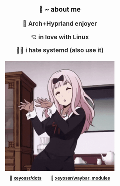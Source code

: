 <body>
  <h2 align="center">🦊 ~ about me</h2>

  <div align="center">
    <div style="text-align: center; font-size: 1.2rem; line-height: 1.6; color: #333; max-width: 300px;">
      <div style="margin-bottom: 12px;" align="center">🌿 <strong>Arch+Hyprland enjoyer</strong></div>
      <div style="margin-bottom: 12px;" align="center">💘 <strong>in love with Linux</strong></div>
      <div style="margin-bottom: 12px;" align="center">😵‍💫 <strong>i hate systemd (also use it)</strong></div>
      <p></p>
    </div>

   <img src="assets/nogg.gif" alt="nogg gif" width="350" height="350" align="center">
   <p></p>
<div align="center" style="display: inline-flex; gap: 30px; align-items: center;">
  <span>🍬 <strong><a href="https://github.com/xeyossr/dots">xeyossr/dots</a></strong></span>
  <span>🍬 <strong><a href="https://github.com/xeyossr/waybar_modules">xeyossr/waybar_modules</a></strong></span>
</div>

</body>
